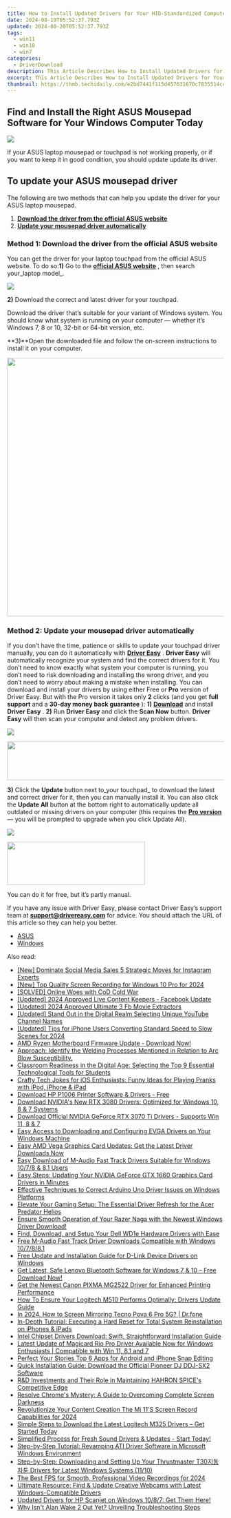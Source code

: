 ```yaml
---
title: How to Install Updated Drivers for Your HID-Standardized Computer Mouse
date: 2024-08-19T05:52:37.793Z
updated: 2024-08-20T05:52:37.793Z
tags:
  - win11
  - win10
  - win7
categories:
  - DriverDownload
description: This Article Describes How to Install Updated Drivers for Your HID-Standardized Computer Mouse
excerpt: This Article Describes How to Install Updated Drivers for Your HID-Standardized Computer Mouse
thumbnail: https://thmb.techidaily.com/e2bd7441f115d457631670c7835514cc1e1ad27ead792a165abad33ef124056a.jpg
---
```


## Find and Install the Right ASUS Mousepad Software for Your Windows Computer Today

![](https://images.drivereasy.com/wp-content/uploads/2018/07/img_5b3b43499b3ac-300x204.jpg)

If your ASUS laptop mousepad or touchpad is not working properly, or if you want to keep it in good condition, you should update update its driver.

## To update your ASUS mousepad driver

The following are two methods that can help you update the driver for your ASUS laptop mousepad.

1. [**Download the driver from the official ASUS website**](https://tools.techidaily.com/drivereasy/download/)
2. [**Update your mousepad driver automatically**](https://tools.techidaily.com/drivereasy/download/)

### Method 1: Download the driver from the official ASUS website

You can get the driver for your laptop touchpad from the official ASUS website. To do so:**1)** Go to the **[official ASUS website](https://www.asus.com/)** , then search your_laptop model_.

![](https://images.drivereasy.com/wp-content/uploads/2018/07/img_5b3b3b627ef94.png)

**2)** Download the correct and latest driver for your touchpad.

 Download the driver that’s suitable for your variant of Windows system. You should know what system is running on your computer — whether it’s Windows 7, 8 or 10, 32-bit or 64-bit version, etc.

**3)**Open the downloaded file and follow the on-screen instructions to install it on your computer.

<!-- affiliate ads begin -->
<a href="https://appsumo.8odi.net/c/5597632/2068411/7443" target="_top" id="2068411"><img src="//a.impactradius-go.com/display-ad/7443-2068411" border="0" alt="" width="1200" height="600"/></a><img height="0" width="0" src="https://appsumo.8odi.net/i/5597632/2068411/7443" style="position:absolute;visibility:hidden;" border="0" />
<!-- affiliate ads end -->
### Method 2: Update your mousepad driver automatically

If you don’t have the time, patience or skills to update your touchpad driver manually, you can do it automatically with [**Driver Easy**](https://tools.techidaily.com/drivereasy/download/) . **Driver Easy**  will automatically recognize your system and find the correct drivers for it. You don’t need to know exactly what system your computer is running, you don’t need to risk downloading and installing the wrong driver, and you don’t need to worry about making a mistake when installing.  You can download and install your drivers by using either Free or **Pro**  version of Driver Easy. But with the Pro version it takes only **2**  clicks (and you get **full support** and a **30-day money back guarantee** ): **1)** [**Download**](https://tools.techidaily.com/drivereasy/download/) and install **Driver Easy** . **2)** Run **Driver Easy** and click the **Scan Now** button. **Driver Easy**  will then scan your computer and detect any problem drivers.

![](https://images.drivereasy.com/wp-content/uploads/2018/06/img_5b344dbcb3a78.jpg)

<!-- affiliate ads begin -->
<a href="https://laganoo.pxf.io/c/5597632/1657399/16446" target="_top" id="1657399"><img src="//a.impactradius-go.com/display-ad/16446-1657399" border="0" alt="" width="728" height="90"/></a><img height="0" width="0" src="https://imp.pxf.io/i/5597632/1657399/16446" style="position:absolute;visibility:hidden;" border="0" />
<!-- affiliate ads end -->
**3)**  Click the **Update**  button next to_your touchpad_ to download the latest and correct driver for it, then you can manually install it. You can also click the **Update All**  button at the bottom right to automatically update all outdated or missing drivers on your computer (this requires the **[Pro version](https://tools.techidaily.com/drivereasy/download/)**  — you will be prompted to upgrade when you click Update All).

![](https://images.drivereasy.com/wp-content/uploads/2018/07/img_5b3b3e7e83891.jpg)

<!-- affiliate ads begin -->
<a href="https://godlikehost.sjv.io/c/5597632/1920054/21774" target="_top" id="1920054"><img src="//a.impactradius-go.com/display-ad/21774-1920054" border="0" alt="" width="320" height="100"/></a><img height="0" width="0" src="https://imp.pxf.io/i/5597632/1920054/21774" style="position:absolute;visibility:hidden;" border="0" />
<!-- affiliate ads end -->
 You can do it for free, but it’s partly manual.

 If you have any issue with Driver Easy, please contact Driver Easy’s support team at **[support@drivereasy.com](https://tools.techidaily.com/drivereasy/download/)**  for advice. You should attach the URL of this article so they can help you better.

* [ASUS](https://tools.techidaily.com/drivereasy/download/)
* [Windows](https://tools.techidaily.com/drivereasy/download/)

<ins class="adsbygoogle"
     style="display:block"
     data-ad-format="autorelaxed"
     data-ad-client="ca-pub-7571918770474297"
     data-ad-slot="1223367746"></ins>



<ins class="adsbygoogle"
     style="display:block"
     data-ad-client="ca-pub-7571918770474297"
     data-ad-slot="8358498916"
     data-ad-format="auto"
     data-full-width-responsive="true"></ins>

<span class="atpl-alsoreadstyle">Also read:</span>
<div><ul>
<li><a href="https://instagram-video-recordings.techidaily.com/new-dominate-social-media-sales-5-strategic-moves-for-instagram-experts/"><u>[New] Dominate Social Media Sales  5 Strategic Moves for Instagram Experts</u></a></li>
<li><a href="https://visual-screen-recording.techidaily.com/new-top-quality-screen-recording-for-windows-10-pro-for-2024/"><u>[New] Top Quality Screen Recording for Windows 10 Pro for 2024</u></a></li>
<li><a href="https://network-issues.techidaily.com/solved-online-woes-with-cod-cold-war/"><u>[SOLVED] Online Woes with CoD Cold War</u></a></li>
<li><a href="https://facebook-video-content.techidaily.com/updated-2024-approved-live-content-keepers-facebook-update/"><u>[Updated] 2024 Approved  Live Content Keepers - Facebook Update</u></a></li>
<li><a href="https://facebook-clips.techidaily.com/updated-2024-approved-ultimate-3-fb-movie-extractors/"><u>[Updated] 2024 Approved  Ultimate 3 Fb Movie Extractors</u></a></li>
<li><a href="https://youtube-tips.techidaily.com/ed-stand-out-in-the-digital-realm-selecting-unique-youtube-channel-names/"><u>[Updated] Stand Out in the Digital Realm  Selecting Unique YouTube Channel Names</u></a></li>
<li><a href="https://vp-tips.techidaily.com/updated-tips-for-iphone-users-converting-standard-speed-to-slow-scenes-for-2024/"><u>[Updated] Tips for iPhone Users  Converting Standard Speed to Slow Scenes for 2024</u></a></li>
<li><a href="https://hardware-updates.techidaily.com/1722974622026-amd-ryzen-motherboard-firmware-update-download-now/"><u>AMD Ryzen Motherboard Firmware Update - Download Now!</u></a></li>
<li><a href="https://hardware-updates.techidaily.com/approach-identify-the-welding-processes-mentioned-in-relation-to-arc-blow-susceptibility/"><u>Approach: Identify the Welding Processes Mentioned in Relation to Arc Blow Susceptibility.</u></a></li>
<li><a href="https://techtrends.techidaily.com/classroom-readiness-in-the-digital-age-selecting-the-top-9-essential-technological-tools-for-students/"><u>Classroom Readiness in the Digital Age: Selecting the Top 9 Essential Technological Tools for Students</u></a></li>
<li><a href="https://techno-recovery.techidaily.com/crafty-tech-jokes-for-ios-enthusiasts-funny-ideas-for-playing-pranks-with-ipod-iphone-and-ipad/"><u>Crafty Tech Jokes for iOS Enthusiasts: Funny Ideas for Playing Pranks with iPod, iPhone & iPad</u></a></li>
<li><a href="https://hardware-updates.techidaily.com/download-hp-p1006-printer-software-and-drivers-free/"><u>Download HP P1006 Printer Software & Drivers - Free</u></a></li>
<li><a href="https://hardware-updates.techidaily.com/download-nvidias-new-rtx-3080-drivers-optimized-for-windows-10-8-and-7-systems/"><u>Download NVIDIA's New RTX 3080 Drivers: Optimized for Windows 10, 8 & 7 Systems</u></a></li>
<li><a href="https://hardware-updates.techidaily.com/download-official-nvidia-geforce-rtx-3070-ti-drivers-supports-win-11-8-and-7/"><u>Download Official NVIDIA GeForce RTX 3070 Ti Drivers - Supports Win 11, 8 & 7</u></a></li>
<li><a href="https://hardware-updates.techidaily.com/easy-access-to-downloading-and-configuring-evga-drivers-on-your-windows-machine/"><u>Easy Access to Downloading and Configuring EVGA Drivers on Your Windows Machine</u></a></li>
<li><a href="https://hardware-updates.techidaily.com/easy-amd-vega-graphics-card-updates-get-the-latest-driver-downloads-now/"><u>Easy AMD Vega Graphics Card Updates: Get the Latest Driver Downloads Now</u></a></li>
<li><a href="https://hardware-updates.techidaily.com/easy-download-of-m-audio-fast-track-drivers-suitable-for-windows-1078-and-81-users/"><u>Easy Download of M-Audio Fast Track Drivers Suitable for Windows 10/7/8 & 8.1 Users</u></a></li>
<li><a href="https://hardware-updates.techidaily.com/easy-steps-updating-your-nvidia-geforce-gtx-1660-graphics-card-drivers-in-minutes/"><u>Easy Steps: Updating Your NVIDIA GeForce GTX 1660 Graphics Card Drivers in Minutes</u></a></li>
<li><a href="https://hardware-updates.techidaily.com/effective-techniques-to-correct-arduino-uno-driver-issues-on-windows-platforms/"><u>Effective Techniques to Correct Arduino Uno Driver Issues on Windows Platforms</u></a></li>
<li><a href="https://hardware-updates.techidaily.com/elevate-your-gaming-setup-the-essential-driver-refresh-for-the-acer-predator-helios/"><u>Elevate Your Gaming Setup: The Essential Driver Refresh for the Acer Predator Helios</u></a></li>
<li><a href="https://hardware-updates.techidaily.com/1722960833822-ensure-smooth-operation-of-your-razer-naga-with-the-newest-windows-driver-download/"><u>Ensure Smooth Operation of Your Razer Naga with the Newest Windows Driver Download!</u></a></li>
<li><a href="https://hardware-updates.techidaily.com/find-download-and-setup-your-dell-wd1e-hardware-drivers-with-ease/"><u>Find, Download, and Setup Your Dell WD1e Hardware Drivers with Ease</u></a></li>
<li><a href="https://hardware-updates.techidaily.com/free-m-audio-fast-track-driver-downloads-compatible-with-windows-107881/"><u>Free M-Audio Fast Track Driver Downloads Compatible with Windows 10/7/8/8.1</u></a></li>
<li><a href="https://hardware-updates.techidaily.com/free-update-and-installation-guide-for-d-link-device-drivers-on-windows/"><u>Free Update and Installation Guide for D-Link Device Drivers on Windows</u></a></li>
<li><a href="https://hardware-updates.techidaily.com/get-latest-safe-lenovo-bluetooth-software-for-windows-7-and-10-free-download-now/"><u>Get Latest, Safe Lenovo Bluetooth Software for Windows 7 & 10 – Free Download Now!</u></a></li>
<li><a href="https://hardware-updates.techidaily.com/get-the-newest-canon-pixma-mg2522-driver-for-enhanced-printing-performance/"><u>Get the Newest Canon PIXMA MG2522 Driver for Enhanced Printing Performance</u></a></li>
<li><a href="https://hardware-updates.techidaily.com/how-to-ensure-your-logitech-m510-performs-optimally-drivers-update-guide/"><u>How To Ensure Your Logitech M510 Performs Optimally: Drivers Update Guide</u></a></li>
<li><a href="https://screen-mirror.techidaily.com/in-2024-how-to-screen-mirroring-tecno-pova-6-pro-5g-drfone-by-drfone-android/"><u>In 2024, How to Screen Mirroring Tecno Pova 6 Pro 5G? | Dr.fone</u></a></li>
<li><a href="https://fox-that.techidaily.com/in-depth-tutorial-executing-a-hard-reset-for-total-system-reinstallation-on-iphones-and-ipads/"><u>In-Depth Tutorial: Executing a Hard Reset for Total System Reinstallation on iPhones & iPads</u></a></li>
<li><a href="https://hardware-updates.techidaily.com/intel-chipset-drivers-download-swift-straightforward-installation-guide/"><u>Intel Chipset Drivers Download: Swift, Straightforward Installation Guide</u></a></li>
<li><a href="https://hardware-updates.techidaily.com/latest-update-of-magicard-rio-pro-driver-available-now-for-windows-enthusiasts-compatible-with-win-11-81-and-7/"><u>Latest Update of Magicard Rio Pro Driver Available Now for Windows Enthusiasts | Compatible with Win 11, 8.1 and 7</u></a></li>
<li><a href="https://tiktok-videos.techidaily.com/perfect-your-stories-top-6-apps-for-android-and-iphone-snap-editing/"><u>Perfect Your Stories  Top 6 Apps for Android and iPhone Snap Editing</u></a></li>
<li><a href="https://hardware-updates.techidaily.com/quick-installation-guide-download-the-official-pioneer-dj-ddj-sx2-software/"><u>Quick Installation Guide: Download the Official Pioneer DJ DDJ-SX2 Software</u></a></li>
<li><a href="https://hardware-updates.techidaily.com/1722963997404-randd-investments-and-their-role-in-maintaining-hahron-spices-competitive-edge/"><u>R&D Investments and Their Role in Maintaining HAHRON SPICE's Competitive Edge</u></a></li>
<li><a href="https://common-error.techidaily.com/resolve-chromes-mystery-a-guide-to-overcoming-complete-screen-darkness/"><u>Resolve Chrome's Mystery: A Guide to Overcoming Complete Screen Darkness</u></a></li>
<li><a href="https://screen-video-capture.techidaily.com/revolutionize-your-content-creation-the-mi-11s-screen-record-capabilities-for-2024/"><u>Revolutionize Your Content Creation  The Mi 11'S Screen Record Capabilities for 2024</u></a></li>
<li><a href="https://hardware-updates.techidaily.com/1722976747082-simple-steps-to-download-the-latest-logitech-m325-drivers-get-started-today/"><u>Simple Steps to Download the Latest Logitech M325 Drivers – Get Started Today</u></a></li>
<li><a href="https://hardware-updates.techidaily.com/simplified-process-for-fresh-sound-drivers-and-updates-start-today/"><u>Simplified Process for Fresh Sound Drivers & Updates - Start Today!</u></a></li>
<li><a href="https://hardware-updates.techidaily.com/step-by-step-tutorial-revamping-ati-driver-software-in-microsoft-windows-environment/"><u>Step-by-Step Tutorial: Revamping ATI Driver Software in Microsoft Windows Environment</u></a></li>
<li><a href="https://hardware-updates.techidaily.com/step-by-step-downloading-and-setting-up-your-thrustmaster-t30-drivers-for-latest-windows-systems-1110/"><u>Step-by-Step: Downloading and Setting Up Your Thrustmaster T30지동차툰 Drivers for Latest Windows Systems (11/10)</u></a></li>
<li><a href="https://digital-screen-recording.techidaily.com/the-best-fps-for-smooth-professional-video-recordings-for-2024/"><u>The Best FPS for Smooth, Professional Video Recordings for 2024</u></a></li>
<li><a href="https://hardware-updates.techidaily.com/ultimate-resource-find-and-update-creative-webcams-with-latest-windows-compatible-drivers/"><u>Ultimate Resource: Find & Update Creative Webcams with Latest Windows-Compatible Drivers</u></a></li>
<li><a href="https://hardware-updates.techidaily.com/updated-drivers-for-hp-scanjet-on-windows-1087-get-them-here/"><u>Updated Drivers for HP Scanjet on Windows 10/8/7: Get Them Here!</u></a></li>
<li><a href="https://win-able.techidaily.com/why-isnt-alan-wake-2-out-yet-unveiling-troubleshooting-steps/"><u>Why Isn't Alan Wake 2 Out Yet? Unveiling Troubleshooting Steps</u></a></li>
</ul></div>
